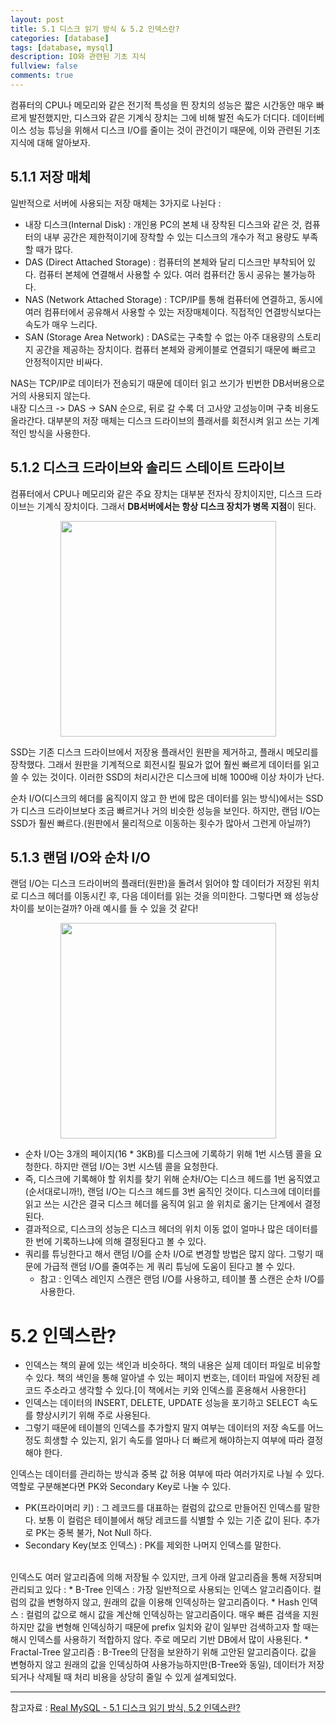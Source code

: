 ```yaml
---
layout: post
title: 5.1 디스크 읽기 방식 & 5.2 인덱스란?
categories: [database]
tags: [database, mysql]
description: IO와 관련된 기초 지식
fullview: false
comments: true
---
```


컴퓨터의 CPU나 메모리와 같은 전기적 특성을 띈 장치의 성능은 짧은 시간동안 매우 빠르게 발전했지만, 디스크와 같은 기계식 장치는 그에 비해 발전 속도가 더디다. 데이터베이스 성능 튜닝을 위해서 디스크 I/O를 줄이는 것이 관건이기 때문에, 이와 관련된 기초지식에 대해 알아보자.

## 5.1.1 저장 매체

일반적으로 서버에 사용되는 저장 매체는 3가지로 나뉜다 : 
* 내장 디스크(Internal Disk) : 개인용 PC의 본체 내 장착된 디스크와 같은 것, 컴퓨터의 내부 공간은 제한적이기에 장착할 수 있는 디스크의 개수가 적고 용량도 부족할 때가 많다.
* DAS (Direct Attached Storage) : 컴퓨터의 본체와 달리 디스크만 부착되어 있다. 컴퓨터 본체에 연결해서 사용할 수 있다. 여러 컴퓨터간 동시 공유는 불가능하다.
* NAS (Network Attached Storage) : TCP/IP를 통해 컴퓨터에 연결하고, 동시에 여러 컴퓨터에서 공유해서 사용할 수 있는 저장매체이다. 직접적인 연결방식보다는 속도가 매우 느리다.
* SAN (Storage Area Network) : DAS로는 구축할 수 없는 아주 대용량의 스토리지 공간을 제공하는 장치이다. 컴퓨터 본체와 광케이블로 연결되기 때문에 빠르고 안정적이지만 비싸다.

NAS는 TCP/IP로 데이터가 전송되기 때문에 데이터 읽고 쓰기가 빈번한 DB서버용으로 거의 사용되지 않는다.  
내장 디스크 -> DAS -> SAN 순으로, 뒤로 갈 수록 더 고사양 고성능이며 구축 비용도 올라간다.
대부분의 저장 매체는 디스크 드라이브의 플래서를 회전시켜 읽고 쓰는 기계적인 방식을 사용한다.


## 5.1.2 디스크 드라이브와 솔리드 스테이트 드라이브
컴퓨터에서 CPU나 메모리와 같은 주요 장치는 대부분 전자식 장치이지만, 디스크 드라이브는 기계식 장치이다. 그래서 **DB서버에서는 항상 디스크 장치가 병목 지점**이 된다.
<p style="text-align:center">
<img width=345 src="https://user-images.githubusercontent.com/75205849/127347408-5128463f-8a9f-433c-be69-bb5668ff0f0d.png">
</p>

SSD는 기존 디스크 드라이브에서 저장용 플래서인 원판을 제거하고, 플래시 메모리를 장착했다. 그래서 원판을 기계적으로 회전시킬 필요가 없어 훨씬 빠르게 데이터를 읽고 쓸 수 있는 것이다. 이러한 SSD의 처리시간은 디스크에 비해 1000배 이상 차이가 난다.

순차 I/O(디스크의 헤더를 움직이지 않고 한 번에 많은 데이터를 읽는 방식)에서는 SSD가 디스크 드라이브보다 조금 빠르거나 거의 비슷한 성능을 보인다. 하지만, 랜덤 I/O는 SSD가 훨씬 빠르다.(원판에서 물리적으로 이동하는 횟수가 많아서 그런게 아닐까?)



## 5.1.3 랜덤 I/O와 순차 I/O
랜덤 I/O는 디스크 드라이버의 플래터(원판)을 돌려서 읽어야 할 데이터가 저장된 위치로 디스크 헤더를 이동시킨 후, 다음 데이터를 읽는 것을 의미한다.
그렇다면 왜 성능상 차이를 보이는걸까? 아래 예시를 들 수 있을 것 같다!

<p style="text-align:center">
<img width=345 src="https://user-images.githubusercontent.com/75205849/127348528-46a3eb12-6cea-4681-930f-194278871d68.png">
</p>

* 순차 I/O는 3개의 페이지(16 * 3KB)를 디스크에 기록하기 위해 1번 시스템 콜을 요청한다.  하지만 랜덤 I/O는 3번 시스템 콜을 요청한다.
* 즉, 디스크에 기록해야 할 위치를 찾기 위해 순차I/O는 디스크 헤드를 1번 움직였고(순서대로니까!), 랜덤 I/O는 디스크 헤드를 3번 움직인 것이다. 디스크에 데이터를 읽고 쓰는 시간은 결국 디스크 헤더를 움직여 읽고 쓸 위치로 옮기는 단계에서 결정된다.
* 결과적으로, 디스크의 성능은 디스크 헤더의 위치 이동 없이 얼마나 많은 데이터를 한 번에 기록하느냐에 의해 결정된다고 볼 수 있다.
* 쿼리를 튜닝한다고 해서 랜덤 I/O를 순차 I/O로 변경할 방법은 많지 않다. 그렇기 때문에 가급적 랜덤 I/O를 줄여주는 게 쿼리 튜닝에 도움이 된다고 볼 수 있다.
	* 참고 : 인덱스 레인지 스캔은 랜덤 I/O를 사용하고, 테이블 풀 스캔은 순차 I/O를 사용한다.


# 5.2 인덱스란?
* 인덱스는 책의 끝에 있는 색인과 비슷하다. 책의 내용은 실제 데이터 파일로 비유할 수 있다. 책의 색인을 통해 알아낼 수 있는 페이지 번호는, 데이터 파일에 저장된 레코드 주소라고 생각할 수 있다.[이 책에서는 키와 인덱스를 혼용해서 사용한다]
* 인덱스는 데이터의 INSERT, DELETE, UPDATE 성능을 포기하고 SELECT 속도를 향상시키기 위해 주로 사용된다.
* 그렇기 때문에 테이블의 인덱스를 추가할지 말지 여부는 데이터의 저장 속도를 어느정도 희생할 수 있는지, 읽기 속도를 얼마나 더 빠르게 해야하는지 여부에 따라 결정해야 한다.

인덱스는 데이터를 관리하는 방식과 중복 값 허용 여부에 따라 여러가지로 나뉠 수 있다. 역할로 구분해본다면 PK와 Secondary Key로 나눌 수 있다.
* PK(프라이머리 키) : 그 레코드를 대표하는 컬럼의 값으로 만들어진 인덱스를 말한다. 보통 이 컬럼은 테이블에서 해당 레코드를 식별할 수 있는 기준 값이 된다. 추가로 PK는 중복 불가, Not Null 하다.
* Secondary Key(보조 인덱스) : PK를 제외한 나머지 인덱스를 말한다.

<br/>
인덱스도 여러 알고리즘에 의해 저장될 수 있지만, 크게 아래 알고리즘을 통해 저장되며 관리되고 있다 : 
* B-Tree 인덱스 : 가장 일반적으로 사용되는 인덱스 알고리즘이다. 컬럼의 값을 변형하지 않고, 원래의 값을 이용해 인덱싱하는 알고리즘이다.
* Hash 인덱스 : 컬럼의 값으로 해시 값을 계산해 인덱싱하는 알고리즘이다. 매우 빠른 검색을 지원하지만 값을 변형해 인덱싱하기 때문에 prefix 일치와 같이 일부만 검색하고자 할 때는 해시 인덱스를 사용하기 적합하지 않다. 주로 메모리 기반 DB에서 많이 사용된다.
* Fractal-Tree 알고리즘 : B-Tree의 단점을 보완하기 위해 고안된 알고리즘이다. 값을 변형하지 않고 원래의 값을 인덱싱하여 사용가능하지만(B-Tree와 동일), 데이터가 저장되거나 삭제될 때 처리 비용을 상당히 줄일 수 있게 설계되었다.


***
참고자료 : 
[Real MySQL - 5.1 디스크 읽기 방식, 5.2 인덱스란?](http://www.yes24.com/Product/Goods/6960931)